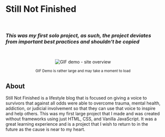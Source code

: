 # Still Not Finished

<br>

### <em> This was my first solo project, as such, the project deviates from important best practices and shouldn't be copied </em>

</br>

<div align="center">

![GIF demo - site overview](https://github.com/CameronMontgomery/still_not_finished/blob/master/assets/demos/overview-demo.gif)

<sub>GIF Demo is rather large and may take a moment to load</sub>

</div>

## About

Still Not Finished is a lifestyle blog that is focused on giving a voice to survivors that against all odds were able to overcome trauma, mental health, addiction, or judicial involvement so that they can use that voice to inspire and help others. This was my first large project that I made and was created without frameworks using just HTML, CSS, and Vanilla JavaScript. It was a great learning experience and is a project that I wish to return to in the future as the cause is near to my heart.
